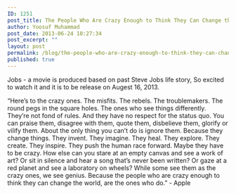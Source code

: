 ```yaml
---
ID: 1251
post_title: The People Who Are Crazy Enough to Think They Can Change the World, Are the Ones Who Do.
author: Yoosuf Muhammad
post_date: 2013-06-24 10:27:34
post_excerpt: ""
layout: post
permalink: /blog/the-people-who-are-crazy-enough-to-think-they-can-change-the-world-are-the-ones-who-do/
published: true
---
```


Jobs - a movie is produced based on past Steve Jobs life story, So excited to watch it and it is to be release on Augest 16, 2013.

“Here’s to the crazy ones. The misfits. The rebels. The troublemakers. The round pegs in the square holes. The ones who see things differently. They’re not fond of rules. And they have no respect for the status quo. You can praise them, disagree with them, quote them, disbelieve them, glorify or vilify them. About the only thing you can’t do is ignore them. Because they change things. They invent. They imagine. They heal. They explore. They create. They inspire. They push the human race forward. Maybe they have to be crazy. How else can you stare at an empty canvas and see a work of art? Or sit in silence and hear a song that’s never been written? Or gaze at a red planet and see a laboratory on wheels? While some see them as the crazy ones, we see genius. Because the people who are crazy enough to think they can change the world, are the ones who do.” - Apple